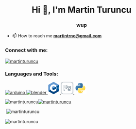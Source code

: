 <h1 align="center">Hi 👋, I'm Martin Turuncu</h1>
<h3 align="center">wup</h3>


- 📫 How to reach me **martintrnc@gmail.com**

<h3 align="left">Connect with me:</h3>
<p align="left">
<a href="https://instagram.com/martinturuncu" target="blank"><img align="center" src="https://raw.githubusercontent.com/rahuldkjain/github-profile-readme-generator/master/src/images/icons/Social/instagram.svg" alt="martinturuncu" height="30" width="40" /></a>
</p>

<h3 align="left">Languages and Tools:</h3>
<p align="left"> <a href="https://www.arduino.cc/" target="_blank" rel="noreferrer"> <img src="https://cdn.worldvectorlogo.com/logos/arduino-1.svg" alt="arduino" width="40" height="40"/> </a> <a href="https://www.blender.org/" target="_blank" rel="noreferrer"> <img src="https://download.blender.org/branding/community/blender_community_badge_white.svg" alt="blender" width="40" height="40"/> </a> <a href="https://www.w3schools.com/cpp/" target="_blank" rel="noreferrer"> <img src="https://raw.githubusercontent.com/devicons/devicon/master/icons/cplusplus/cplusplus-original.svg" alt="cplusplus" width="40" height="40"/> </a> <a href="https://www.photoshop.com/en" target="_blank" rel="noreferrer"> <img src="https://raw.githubusercontent.com/devicons/devicon/master/icons/photoshop/photoshop-line.svg" alt="photoshop" width="40" height="40"/> </a> <a href="https://www.python.org" target="_blank" rel="noreferrer"> <img src="https://raw.githubusercontent.com/devicons/devicon/master/icons/python/python-original.svg" alt="python" width="40" height="40"/> </a> </p>

<p><img align="left" src="https://github-readme-stats.vercel.app/api/top-langs?username=martinturuncu&show_icons=true&locale=en&layout=compact" alt="martinturuncu" /></p>

<p align="left"> <a href="https://github.com/ryo-ma/github-profile-trophy"><img src="https://github-profile-trophy.vercel.app/?username=martinturuncu" alt="martinturuncu" /></a> </p>

<p>&nbsp;<img align="center" src="https://github-readme-stats.vercel.app/api?username=martinturuncu&show_icons=true&locale=en" alt="martinturuncu" /></p>

<p><img align="center" src="https://github-readme-streak-stats.herokuapp.com/?user=martinturuncu&" alt="martinturuncu" /></p>

